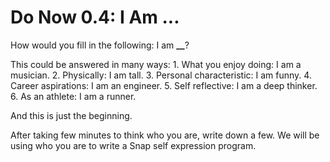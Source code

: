 # Do Now 0.4: I Am ...

How would you fill in the following: I am **\_\_**?

This could be answered in many ways: 1. What you enjoy doing: I am a musician. 2. Physically: I am tall. 3. Personal characteristic: I am funny. 4. Career aspirations: I am an engineer. 5. Self reflective: I am a deep thinker. 6. As an athlete: I am a runner.

And this is just the beginning.

After taking few minutes to think who you are, write down a few. We will be using who you are to write a Snap self expression program.

